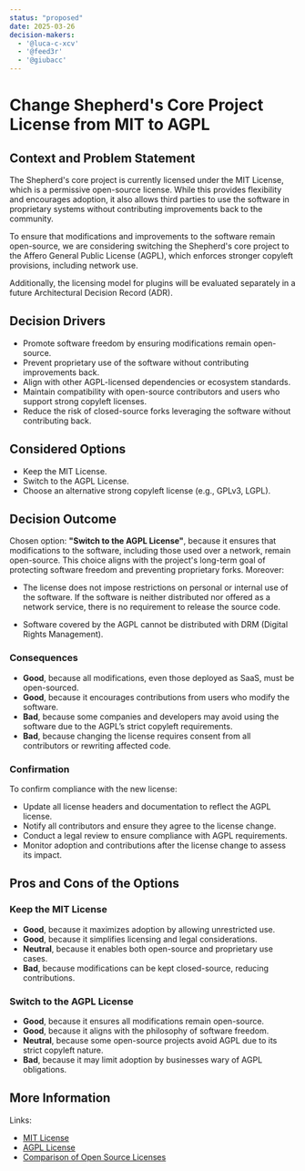 ```yaml
---
status: "proposed"
date: 2025-03-26
decision-makers:
  - '@luca-c-xcv'
  - '@feed3r'
  - '@giubacc'
---
```


# Change Shepherd's Core Project License from MIT to AGPL

## Context and Problem Statement

The Shepherd's core project is currently licensed under the MIT License,
which is a permissive open-source license. While this provides flexibility
and encourages adoption, it also allows third parties to use the software
in proprietary systems without contributing improvements back to the community.

To ensure that modifications and improvements to the software remain open-source,
we are considering switching the Shepherd's core project to the
Affero General Public License (AGPL), which enforces stronger copyleft provisions,
including network use.

Additionally, the licensing model for plugins will be evaluated separately in a
future Architectural Decision Record (ADR).

## Decision Drivers

- Promote software freedom by ensuring modifications remain open-source.
- Prevent proprietary use of the software without contributing improvements
  back.
- Align with other AGPL-licensed dependencies or ecosystem standards.
- Maintain compatibility with open-source contributors and users who support
  strong copyleft licenses.
- Reduce the risk of closed-source forks leveraging the software without
  contributing back.

## Considered Options

- Keep the MIT License.
- Switch to the AGPL License.
- Choose an alternative strong copyleft license (e.g., GPLv3, LGPL).

## Decision Outcome

Chosen option: **"Switch to the AGPL License"**, because it ensures that
modifications to the software, including those used over a network, remain
open-source. This choice aligns with the project's long-term goal of protecting
software freedom and preventing proprietary forks.
Moreover:

- The license does not impose restrictions on personal or internal
  use of the software. If the software is neither distributed nor offered
  as a network service, there is no requirement to release the source code.

- Software covered by the AGPL cannot be distributed with DRM
  (Digital Rights Management).

### Consequences

- **Good**, because all modifications, even those deployed as SaaS, must be
  open-sourced.
- **Good**, because it encourages contributions from users who modify the
  software.
- **Bad**, because some companies and developers may avoid using the software
  due to the AGPL’s strict copyleft requirements.
- **Bad**, because changing the license requires consent from all contributors
  or rewriting affected code.

### Confirmation

To confirm compliance with the new license:

- Update all license headers and documentation to reflect the AGPL license.
- Notify all contributors and ensure they agree to the license change.
- Conduct a legal review to ensure compliance with AGPL requirements.
- Monitor adoption and contributions after the license change to assess its
  impact.

## Pros and Cons of the Options

### Keep the MIT License

- **Good**, because it maximizes adoption by allowing unrestricted use.
- **Good**, because it simplifies licensing and legal considerations.
- **Neutral**, because it enables both open-source and proprietary use cases.
- **Bad**, because modifications can be kept closed-source, reducing
  contributions.

### Switch to the AGPL License

- **Good**, because it ensures all modifications remain open-source.
- **Good**, because it aligns with the philosophy of software freedom.
- **Neutral**, because some open-source projects avoid AGPL due to its strict
  copyleft nature.
- **Bad**, because it may limit adoption by businesses wary of AGPL obligations.

## More Information

Links:

- [MIT License](https://opensource.org/licenses/MIT)
- [AGPL License](https://www.gnu.org/licenses/agpl-3.0.html)
- [Comparison of Open Source Licenses](https://choosealicense.com/)
